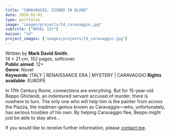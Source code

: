 ```yaml
---
title: "CARAVAGGIO, SIGNED IN BLOOD"
date: 2016-03-01
type: portfolio
image: "images/projects/td_caravaggio.jpg"
subtitle: ["NOVEL 12+"]
maison: "td"
project_images: ["images/projects/td_caravaggio.jpg"]
---
```


Written by **Mark David Smith**.   
14 × 21 cm, 152 pages, softcover.   
**Public aimed**: 12+   
**Genre**: Novel      
**Keywords**: ITALY | RENAISSANCE ERA | MYSTERY | CARAVAGGIO 
**Rights available**: EUROPE 
 
 
 
In 17th Century Rome, connections are everything.
But for 15-year-old Beppo Ghirlandi, an indentured servant accused of murder, there is nowhere to turn. 
The only one who will help him is the painter from across the Piazza, the madman-genius known as Caravaggio—who, 
unfortunately, has serious troubles of his own. 
By helping Caravaggio flee, Beppo might just be able to stay alive... 





If you would like to receive further information, please [contact me](mailto:melanie.guillaumin.edition@gmail.com).


